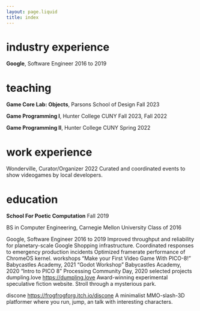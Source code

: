```yaml
---
layout: page.liquid
title: index
---
```



<div class="cv">

# industry experience

**Google**, Software Engineer <span class="date">2016 to 2019</span>

# teaching

**Game Core Lab: Objects**, Parsons School of Design <span class="date">Fall 2023</span>

**Game Programming I**, Hunter College CUNY <span class="date">Fall 2023, Fall 2022</span>

**Game Programming II**, Hunter College CUNY <span class="date">Spring 2022</span>


# work experience

Wonderville, Curator/Organizer    2022
Curated and coordinated events to show videogames by local developers.

# education

**School For Poetic Computation**   <span class="date">Fall 2019</span>

BS in Computer Engineering, Carnegie Mellon University   Class of 2016


Google, Software Engineer   2016 to 2019
Improved throughput and reliability for planetary-scale Google Shopping infrastructure.
Coordinated responses to emergency production incidents
Optimized framerate performance of ChromeOS kernel.
workshops
“Make your First Video Game With PICO-8!” Babycastles Academy, 2021
“Godot Workshop” Babycastles Academy, 2020
“Intro to PICO 8” Processing Community Day, 2020
selected projects
dumpling.love   https://dumpling.love
Award-winning experimental speculative fiction website. Stroll through a mysterious park.

discone   https://frogfrogforg.itch.io/discone
A minimalist MMO-slash-3D platformer where you run, jump, an talk with interesting characters.









</div>
